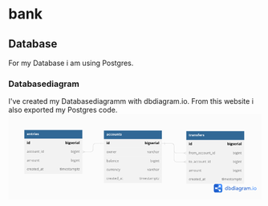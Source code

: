 # bank
## Database
For my Database i am using Postgres. 
### Databasediagram
I've created my Databasediagramm with dbdiagram.io. From this website i also exported my Postgres code. 
![bank](bank.png)
